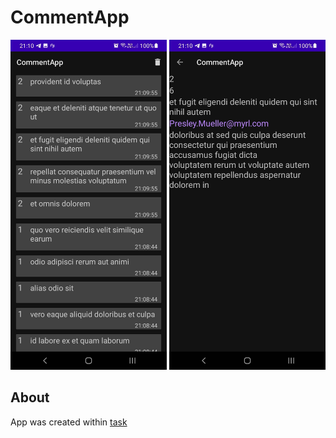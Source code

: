 # CommentApp
<p align="center">
    <img src="https://raw.githubusercontent.com/ZenkinIlya/CommentApp/main/forReadme/list.png" width="250">
    <img src="https://raw.githubusercontent.com/ZenkinIlya/CommentApp/main/forReadme/comment.png" width="250">
</p>

## About

App was created within [task](./forReadme/Task.docx)
